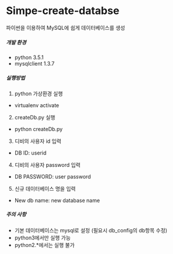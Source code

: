 # Simpe-create-databse
파이썬을 이용하여 MySQL에 쉽게 데이터베이스를 생성

##### 개발 환경
+ python 3.5.1
+ mysqlclient 1.3.7

##### 실행방법
1. python 가상환경 실행 
  + virtualenv activate
2. createDb.py 실행
  + python createDb.py
3. 디비의 사용자 id 입력
  + DB ID: userid
4. 디비의 사용자 password 입력
  + DB PASSWORD: user password
5. 신규 데이터베이스 명을 입력
  + New db name: new database name
  
##### 주의 사항
+ 기본 데이터베이스는 mysql로 설정 (필요시 db_config의 db항목 수정)
+ python3에서만 실행 가능
+ python2.*에서는 실행 불가
